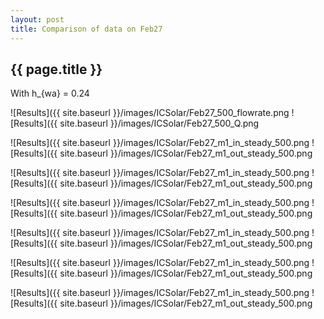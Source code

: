 ```yaml
---
layout: post
title: Comparison of data on Feb27
---
```

{{ page.title }}
-----------------
With h_{wa} = 0.24

![Results]({{ site.baseurl }}/images/ICSolar/Feb27_500_flowrate.png ![Results]({{ site.baseurl }}/images/ICSolar/Feb27_500_Q.png

![Results]({{ site.baseurl }}/images/ICSolar/Feb27_m1_in_steady_500.png ![Results]({{ site.baseurl }}/images/ICSolar/Feb27_m1_out_steady_500.png

![Results]({{ site.baseurl }}/images/ICSolar/Feb27_m1_in_steady_500.png ![Results]({{ site.baseurl }}/images/ICSolar/Feb27_m1_out_steady_500.png

![Results]({{ site.baseurl }}/images/ICSolar/Feb27_m1_in_steady_500.png ![Results]({{ site.baseurl }}/images/ICSolar/Feb27_m1_out_steady_500.png

![Results]({{ site.baseurl }}/images/ICSolar/Feb27_m1_in_steady_500.png ![Results]({{ site.baseurl }}/images/ICSolar/Feb27_m1_out_steady_500.png

![Results]({{ site.baseurl }}/images/ICSolar/Feb27_m1_in_steady_500.png ![Results]({{ site.baseurl }}/images/ICSolar/Feb27_m1_out_steady_500.png

![Results]({{ site.baseurl }}/images/ICSolar/Feb27_m1_in_steady_500.png ![Results]({{ site.baseurl }}/images/ICSolar/Feb27_m1_out_steady_500.png

